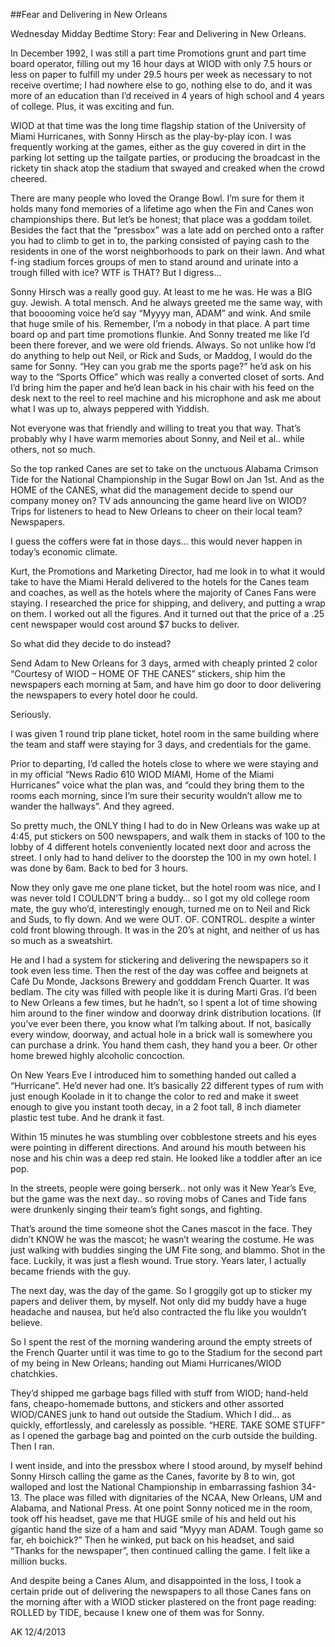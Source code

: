 ##Fear and Delivering in New Orleans

Wednesday Midday Bedtime Story: Fear and Delivering in New Orleans.

In December 1992, I was still a part time Promotions grunt and part time board operator, filling out my 16 hour days at WIOD with only 7.5 hours or less on paper to fulfill my under 29.5 hours per week as necessary to not receive overtime; I had nowhere else to go, nothing else to do, and it was more of an education than I’d received in 4 years of high school and 4 years of college. Plus, it was exciting and fun.

WIOD at that time was the long time flagship station of the University of Miami Hurricanes, with Sonny Hirsch as the play-by-play icon. I was frequently working at the games, either as the guy covered in dirt in the parking lot setting up the tailgate parties, or producing the broadcast in the rickety tin shack atop the stadium that swayed and creaked when the crowd cheered.

There are many people who loved the Orange Bowl. I’m sure for them it holds many fond memories of a lifetime ago when the Fin and Canes won championships there. But let’s be honest; that place was a goddam toilet. Besides the fact that the “pressbox” was a late add on perched onto a rafter you had to climb to get in to, the parking consisted of paying cash to the residents in one of the worst neighborhoods to park on their lawn. And what f-ing stadium forces groups of men to stand around and urinate into a trough filled with ice? WTF is THAT? But I digress…

Sonny Hirsch was a really good guy. At least to me he was. He was a BIG guy. Jewish. A total mensch. And he always greeted me the same way, with that booooming voice he’d say “Myyyy man, ADAM” and wink. And smile that huge smile of his. Remember, I’m a nobody in that place. A part time board op and part time promotions flunkie. And Sonny treated me like I’d been there forever, and we were old friends. Always. So not unlike how I’d do anything to help out Neil, or Rick and Suds, or Maddog, I would do the same for Sonny. “Hey can you grab me the sports page?” he’d ask on his way to the “Sports Office” which was really a converted closet of sorts. And I’d bring him the paper and he’d lean back in his chair with his feed on the desk next to the reel to reel machine and his microphone and ask me about what I was up to, always peppered with Yiddish.

Not everyone was that friendly and willing to treat you that way. That’s probably why I have warm memories about Sonny, and Neil et al.. while others, not so much.

So the top ranked Canes are set to take on the unctuous Alabama Crimson Tide for the National Championship in the Sugar Bowl on Jan 1st. And as the HOME of the CANES, what did the management decide to spend our company money on? TV ads announcing the game heard live on WIOD? Trips for listeners to head to New Orleans to cheer on their local team? Newspapers.

I guess the coffers were fat in those days… this would never happen in today’s economic climate.

Kurt, the Promotions and Marketing Director, had me look in to what it would take to have the Miami Herald delivered to the hotels for the Canes team and coaches, as well as the hotels where the majority of Canes Fans were staying. I researched the price for shipping, and delivery, and putting a wrap on them. I worked out all the figures. And it turned out that the price of a .25 cent newspaper would cost around $7 bucks to deliver.

So what did they decide to do instead?

Send Adam to New Orleans for 3 days, armed with cheaply printed 2 color “Courtesy of WIOD – HOME OF THE CANES” stickers, ship him the newspapers each morning at 5am, and have him go door to door delivering the newspapers to every hotel door he could.

Seriously.

I was given 1 round trip plane ticket, hotel room in the same building where the team and staff were staying for 3 days, and credentials for the game.

Prior to departing, I’d called the hotels close to where we were staying and in my official “News Radio 610 WIOD MIAMI, Home of the Miami Hurricanes” voice what the plan was, and “could they bring them to the rooms each morning, since I’m sure their security wouldn’t allow me to wander the hallways”. And they agreed.

So pretty much, the ONLY thing I had to do in New Orleans was wake up at 4:45, put stickers on 500 newspapers, and walk them in stacks of 100 to the lobby of 4 different hotels conveniently located next door and across the street. I only had to hand deliver to the doorstep the 100 in my own hotel. I was done by 6am. Back to bed for 3 hours.

Now they only gave me one plane ticket, but the hotel room was nice, and I was never told I COULDN’T bring a buddy… so I got my old college room mate, the guy who’d, interestingly enough, turned me on to Neil and Rick and Suds, to fly down. And we were OUT. OF. CONTROL. despite a winter cold front blowing through. It was in the 20’s at night, and neither of us has so much as a sweatshirt.

He and I had a system for stickering and delivering the newspapers so it took even less time. Then the rest of the day was coffee and beignets at Café Du Monde, Jacksons Brewery and godddam French Quarter. It was bedlam. The city was filled with people like it is during Marti Gras. I’d been to New Orleans a few times, but he hadn’t, so I spent a lot of time showing him around to the finer window and doorway drink distribution locations. (If you’ve ever been there, you know what I’m talking about. If not, basically every window, doorway, and actual hole in a brick wall is somewhere you can purchase a drink. You hand them cash, they hand you a beer. Or other home brewed highly alcoholic concoction.

On New Years Eve I introduced him to something handed out called a “Hurricane”. He’d never had one. It’s basically 22 different types of rum with just enough Koolade in it to change the color to red and make it sweet enough to give you instant tooth decay, in a 2 foot tall, 8 inch diameter plastic test tube. And he drank it fast.

Within 15 minutes he was stumbling over cobblestone streets and his eyes were pointing in different directions. And around his mouth between his nose and his chin was a deep red stain. He looked like a toddler after an ice pop.

In the streets, people were going berserk.. not only was it New Year’s Eve, but the game was the next day.. so roving mobs of Canes and Tide fans were drunkenly singing their team’s fight songs, and fighting.

That’s around the time someone shot the Canes mascot in the face. They didn’t KNOW he was the mascot; he wasn’t wearing the costume. He was just walking with buddies singing the UM Fite song, and blammo. Shot in the face. Luckily, it was just a flesh wound. True story. Years later, I actually became friends with the guy.

The next day, was the day of the game. So I groggily got up to sticker my papers and deliver them, by myself. Not only did my buddy have a huge headache and nausea, but he’d also contracted the flu like you wouldn’t believe.

So I spent the rest of the morning wandering around the empty streets of the French Quarter until it was time to go to the Stadium for the second part of my being in New Orleans; handing out Miami Hurricanes/WIOD chatchkies.

They’d shipped me garbage bags filled with stuff from WIOD; hand-held fans, cheapo-homemade buttons, and stickers and other assorted WIOD/CANES junk to hand out outside the Stadium. Which I did… as quickly, effortlessly, and carelessly as possible. “HERE. TAKE SOME STUFF” as I opened the garbage bag and pointed on the curb outside the building. Then I ran.

I went inside, and into the pressbox where I stood around, by myself behind Sonny Hirsch calling the game as the Canes, favorite by 8 to win, got walloped and lost the National Championship in embarrassing fashion 34-13. The place was filled with dignitaries of the NCAA, New Orleans, UM and Alabama, and National Press. At one point Sonny noticed me in the room, took off his headset, gave me that HUGE smile of his and held out his gigantic hand the size of a ham and said “Myyy man ADAM. Tough game so far, eh boichick?” Then he winked, put back on his headset, and said “Thanks for the newspaper”, then continued calling the game. I felt like a million bucks.

And despite being a Canes Alum, and disappointed in the loss, I took a certain pride out of delivering the newspapers to all those Canes fans on the morning after with a WIOD sticker plastered on the front page reading: ROLLED by TIDE, because I knew one of them was for Sonny.

AK 12/4/2013
